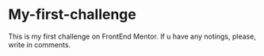 # My-first-challenge
This is my first challenge on FrontEnd Mentor. If u have any notings, please, write in comments.
